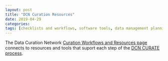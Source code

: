 ```yaml
---
layout: post
title: "DCN Curation Resources"
date: 2019-04-29
categories: 
tags: [checklists and workflows, software tools, data management planning, data appraisal, data citation, research data lifecycle, scholarly impact]
--- 
```


The Data Curation Network [Curation Workflows and Resources page](https://datacurationnetwork.org/resources/) connects to resources and tools that suport each step of the [DCN CURATE process](https://datacurationnetwork.org/home/resources/).

